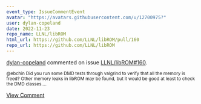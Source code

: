 ```yaml
---
event_type: IssueCommentEvent
avatar: "https://avatars.githubusercontent.com/u/12700975?"
user: dylan-copeland
date: 2022-11-23
repo_name: LLNL/libROM
html_url: https://github.com/LLNL/libROM/pull/160
repo_url: https://github.com/LLNL/libROM
---
```


<a href='https://github.com/dylan-copeland' target='_blank'>dylan-copeland</a> commented on issue <a href='https://github.com/LLNL/libROM/pull/160' target='_blank'>LLNL/libROM#160</a>.

<small>@ebchin Did you run some DMD tests through valgrind to verify that all the memory is freed? Other memory leaks in libROM may be found, but it would be good at least to check the DMD classes....</small>

<a href='https://github.com/LLNL/libROM/pull/160' target='_blank'>View Comment</a>